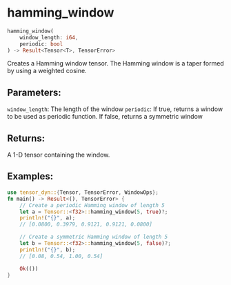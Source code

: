 # hamming_window
```rust
hamming_window(
    window_length: i64,
    periodic: bool
) -> Result<Tensor<T>, TensorError>
```
Creates a Hamming window tensor. The Hamming window is a taper formed by using a weighted cosine.

## Parameters:
`window_length`: The length of the window
`periodic`: If true, returns a window to be used as periodic function. If false, returns a symmetric window

## Returns:
A 1-D tensor containing the window.

## Examples:
```rust
use tensor_dyn::{Tensor, TensorError, WindowOps};
fn main() -> Result<(), TensorError> {
    // Create a periodic Hamming window of length 5
    let a = Tensor::<f32>::hamming_window(5, true)?;
    println!("{}", a);
    // [0.0800, 0.3979, 0.9121, 0.9121, 0.0800]

    // Create a symmetric Hamming window of length 5
    let b = Tensor::<f32>::hamming_window(5, false)?;
    println!("{}", b);
    // [0.08, 0.54, 1.00, 0.54]

    Ok(())
}
```
